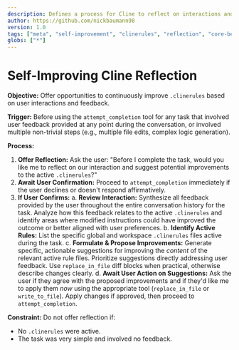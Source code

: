 ```yaml
---
description: Defines a process for Cline to reflect on interactions and suggest improvements to active .clinerules.
author: https://github.com/nickbaumann98
version: 1.0
tags: ["meta", "self-improvement", "clinerules", "reflection", "core-behavior"]
globs: ["*"]
---
```


# Self-Improving Cline Reflection

**Objective:** Offer opportunities to continuously improve `.clinerules` based on user interactions and feedback.

**Trigger:** Before using the `attempt_completion` tool for any task that involved user feedback provided at any point during the conversation, or involved multiple non-trivial steps (e.g., multiple file edits, complex logic generation).

**Process:**

1.  **Offer Reflection:** Ask the user: "Before I complete the task, would you like me to reflect on our interaction and suggest potential improvements to the active `.clinerules`?"
2.  **Await User Confirmation:** Proceed to `attempt_completion` immediately if the user declines or doesn't respond affirmatively.
3.  **If User Confirms:**
    a. **Review Interaction:** Synthesize all feedback provided by the user throughout the entire conversation history for the task. Analyze how this feedback relates to the active `.clinerules` and identify areas where modified instructions could have improved the outcome or better aligned with user preferences.
    b. **Identify Active Rules:** List the specific global and workspace `.clinerules` files active during the task.
    c. **Formulate & Propose Improvements:** Generate specific, actionable suggestions for improving the _content_ of the relevant active rule files. Prioritize suggestions directly addressing user feedback. Use `replace_in_file` diff blocks when practical, otherwise describe changes clearly.
    d. **Await User Action on Suggestions:** Ask the user if they agree with the proposed improvements and if they'd like me to apply them _now_ using the appropriate tool (`replace_in_file` or `write_to_file`). Apply changes if approved, then proceed to `attempt_completion`.

**Constraint:** Do not offer reflection if:

- No `.clinerules` were active.
- The task was very simple and involved no feedback.

